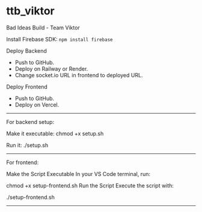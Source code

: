 # ttb_viktor
Bad Ideas Build - Team Viktor

Install Firebase SDK:
`npm install firebase`

Deploy Backend
- Push to GitHub.
- Deploy on Railway or Render.
- Change socket.io URL in frontend to deployed URL.

Deploy Frontend
- Push to GitHub.
- Deploy on Vercel.

------

For backend setup:

Make it executable:
chmod +x setup.sh

Run it:
./setup.sh

------

For frontend:

Make the Script Executable
In your VS Code terminal, run:

chmod +x setup-frontend.sh
Run the Script
Execute the script with:

./setup-frontend.sh

------
